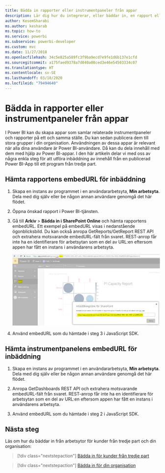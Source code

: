 ```yaml
---
title: Bädda in rapporter eller instrumentpaneler från appar
description: Lär dig hur du integrerar, eller bäddar in, en rapport eller instrumentpanel från en Power BI-app och inte från en arbetsyta.
author: KesemSharabi
ms.author: kesharab
ms.topic: how-to
ms.service: powerbi
ms.subservice: powerbi-developer
ms.custom: mvc
ms.date: 11/27/2018
ms.openlocfilehash: 34c5e825a589fc3f9ba9ecd7e9fe1d6b137e1cfd
ms.sourcegitcommit: a175faed9378a7d040a08ced3e46e54503334c07
ms.translationtype: HT
ms.contentlocale: sv-SE
ms.lasthandoff: 03/18/2020
ms.locfileid: "79494640"
---
```

# <a name="embed-reports-or-dashboards-from-apps"></a>Bädda in rapporter eller instrumentpaneler från appar

I Power BI kan du skapa appar som samlar relaterade instrumentpaneler och rapporter på ett och samma ställe. Du kan sedan publicera dem till stora grupper i din organisation. Användningen av dessa appar är relevant när alla dina användare är Power BI-användare. Då kan du dela innehåll med dem med hjälp av Power BI-appar. I den här artikeln delar vi med oss av några enkla steg för att utföra inbäddning av innehåll från en publicerad Power BI-App till ett program från tredje part.

## <a name="grab-a-report-embedurl-for-embedding"></a>Hämta rapportens embedURL för inbäddning

1. Skapa en instans av programmet i en användararbetsyta, **Min arbetsyta**. Dela med dig själv eller be någon annan användare genomgå det här flödet.

2. Öppna önskad rapport i Power BI-tjänsten.

3. Gå till **Arkiv** > **Bädda in i SharePoint Online** och hämta rapportens embedURL. Ett exempel på embedURL visas i nedanstående ögonblicksbild. Du kan också anropa GetReports/GetReport REST API och extrahera motsvarande embedURL-fält från svaret. REST-anrop får inte ha en identifierare för arbetsytan som en del av URL:en eftersom appen har fått en instans i användarens arbetsyta.

    ![Bädda in från appar](media/embed-from-apps/embed-from-app.png)

4. Använd embedURL som du hämtade i steg 3 i JavaScript SDK.

## <a name="grab-a-dashboard-embedurl-for-embedding"></a>Hämta instrumentpanelens embedURL för inbäddning

1. Skapa en instans av programmet i en användararbetsyta, **Min arbetsyta**. Dela med dig själv eller be någon annan användare genomgå det här flödet.

2. Anropa GetDashboards REST API och extrahera motsvarande embedURL-fält från svaret. REST-anrop får inte ha en identifierare för arbetsytan som en del av URL:en eftersom appen har fått en instans i användarens arbetsyta.

3. Använd embedURL som du hämtade i steg 2 i JavaScript SDK.

## <a name="next-steps"></a>Nästa steg

Läs om hur du bäddar in från arbetsytor för kunder från tredje part och din organisation:

> [!div class="nextstepaction"]
>[Bädda in för kunder från tredje part](embed-sample-for-customers.md)

> [!div class="nextstepaction"]
>[Bädda in för din organisation](embed-sample-for-your-organization.md)
